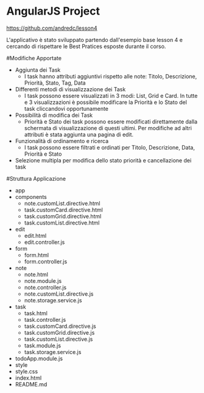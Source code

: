 # AngularJS Project

https://github.com/andredc/lesson4

L'applicativo è stato sviluppato partendo dall'esempio base lesson 4 e cercando di rispettare le Best Pratices esposte durante il corso.

#Modifiche Apportate

* Aggiunta dei Task
   * I task hanno attributi aggiuntivi rispetto alle note: Titolo, Descrizione, Priorità, Stato, Tag, Data
* Differenti metodi di visualizzazione dei Task
  *  I task possono essere visualizzati in 3 modi: List, Grid e Card.
    In tutte e 3 visualizzazioni è possibile modificare la Priorità e lo Stato del task cliccandovi opportunamente
* Possibilità di modifica dei Task
  *  Priorità e Stato dei task possono essere modificati direttamente dalla schermata di visualizzazione di questi ultimi.
    Per modifiche ad altri attributi è stata aggiunta una pagina di edit.
* Funzionalità di ordinamento e ricerca
  *  I task possono essere filtrati e ordinati per Titolo, Descrizione, Data, Priorità e Stato 
* Selezione multipla per modifica dello stato priorità e cancellazione dei task

#Struttura Applicazione


    
* app
 * components  
   * note.customList.directive.html  
    * task.customCard.directive.html  
     * task.customGrid.directive.html  
      * task.customList.directive.html  
 * edit
   * edit.html
    * edit.controller.js
 * form
   * form.html
    * form.controller.js
 * note  
   * note.html
    * note.module.js
     * note.controller.js
      * note.customList.directive.js
      * note.storage.service.js
 * task
   * task.html
    * task.controller.js
     * task.customCard.directive.js
      * task.customGrid.directive.js
      * task.customList.directive.js
      * task.module.js
      * task.storage.service.js
  * todoApp.module.js  
* style
 * style.css 
* index.html  
* README.md
